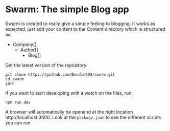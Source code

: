 # Swarm: The simple Blog app

Swarm is created to really give a simple feeling to blogging. It works as expected, 
just add your content to the Content directory which is structured as:
- Company[]
   - Author[]
      - Blog[]


Get the latest version of the repository:

```
git clone https://github.com/Baudin999/swarm.git
cd swarm
yarn
```

If you want to start developing with a watch on the files, run:

```
npm run dev
```

A browser will automatically be openend at the right location http://localhost:3000. Look at the `package.json` to see the different scripts you can run. 

